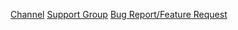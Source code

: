 [Channel](https://t.me/SlamMirrorUpdates)
[Support Group](https://t.me/SlamSupport)
[Bug Report/Feature Request](https://t.me/SlamBugReport)